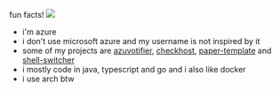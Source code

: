 fun facts! ![](https://komarev.com/ghpvc/?username=azure&color=blueviolet&abbreviated=false&base=2000&label=views&style=pixel)
- i'm azure
- i don't use microsoft azure and my username is not inspired by it
- some of my projects are <a href="https://github.com/azurejelly/azuvotifier">azuvotifier</a>, <a href="https://github.com/azurejelly/checkhost">checkhost</a>, <a href="https://github.com/azurejelly/paper-template">paper-template</a> and <a href="https://github.com/azurejelly/shell-switcher">shell-switcher</a>
- i mostly code in java, typescript and go and i also like docker
- i use arch btw
